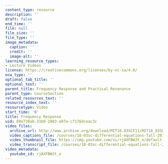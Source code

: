 ```yaml
---
content_type: resource
description: ''
draft: false
end_time: ''
file: null
file_size: ''
file_type: ''
image_metadata:
  caption: ''
  credit: ''
  image-alt: ''
learning_resource_types:
- Lecture Videos
license: https://creativecommons.org/licenses/by-nc-sa/4.0/
ocw_type: ''
optional_tab_title: ''
optional_text: ''
parent_title: Frequency Response and Practical Resonance
parent_type: CourseSection
related_resources_text: ''
resource_index_text: ''
resourcetype: Video
start_time: '0'
title: Frequency Response
uid: 69e730ab-31b0-2883-a87a-c7176dceac3c
video_files:
  archive_url: http://www.archive.org/download/MIT18.03SCF11/MIT18_03SC_110726_D3_300k.mp4
  video_captions_file: /courses/18-03sc-differential-equations-fall-2011/aaa6b55ba72759959d882a9cd8021741_rjAXFBWJt_o.vtt
  video_thumbnail_file: https://img.youtube.com/vi/rjAXFBWJt_o/default.jpg
  video_transcript_file: /courses/18-03sc-differential-equations-fall-2011/32693ea7d17d3a21cc7ab105eeabd6e1_rjAXFBWJt_o.pdf
video_metadata:
  youtube_id: rjAXFBWJt_o
---
```

